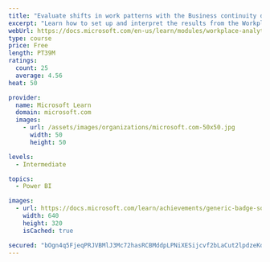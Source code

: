 ```yaml
---
title: "Evaluate shifts in work patterns with the Business continuity dashboard in Microsoft Workplace Analytics"
excerpt: "Learn how to set up and interpret the results from the Workplace Analytics Power BI Business continuity dashboard. Generate insights from the behavioral data to help navigate shifts in employee and team work patterns."
webUrl: https://docs.microsoft.com/en-us/learn/modules/workplace-analytics-business-continuity/
type: course
price: Free
length: PT39M
ratings:
  count: 25
  average: 4.56
heat: 50

provider:
  name: Microsoft Learn
  domain: microsoft.com
  images:
    - url: /assets/images/organizations/microsoft.com-50x50.jpg
      width: 50
      height: 50

levels:
  - Intermediate

topics:
  - Power BI

images:
  - url: https://docs.microsoft.com/learn/achievements/generic-badge-social.png
    width: 640
    height: 320
    isCached: true

secured: "bOgn4q5FjeqPRJVBMlJ3Mc72hasRCBMddpLPNiXESijcvf2bLaCut2lpdzeKd4l7IWy4gZdLauSRVLV6z8mXALfewPOGwWkfQ4iEf1xDBMx0ECRyG1oTdsif6oLtsCuyT8hOp3Cf65GVZ1zQ35rxXLAYG1xpJOJvyhUeB2TBPkyAAIjafZpQtAmRp55k7hxJr+YLnVBo6qtbB5rzKUuxLs1U3s80py2wZGASjtGgZOoqlZ+6nCM33VMGX4iexEez10R28ZWqR2FMNSBwf7WJ/p8TTk3T0MW2Eq2uI8w1SLlJ6ffMvHbo/tMBUgD0cMTG34D8puF3FALv8Z3GCe6yPJhGd8zMCXi7i1JZrd8cYl4pOsKJIyYoUH7++0UuVDizfiVGQ/+65yHDvfB0cd5rIf9xMNhng+82m4VE+RwkL8s=;NqOtW0o4WMXXq9iHqtC0LQ=="
---
```


